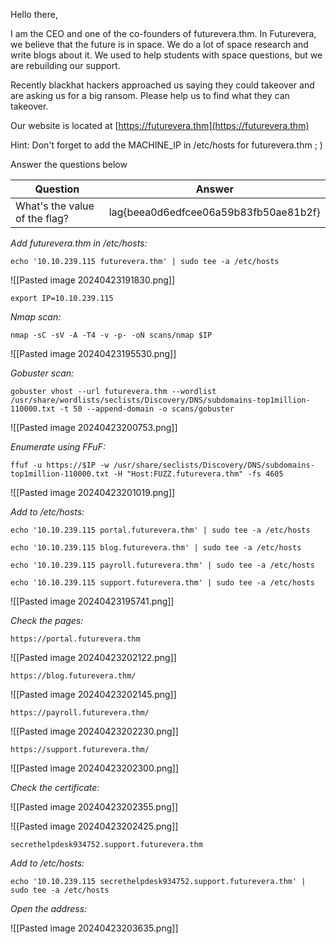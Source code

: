 Hello there,  
  
I am the CEO and one of the co-founders of futurevera.thm. In Futurevera, we believe that the future is in space. We do a lot of space research and write blogs about it. We used to help students with space questions, but we are rebuilding our support.  

Recently blackhat hackers approached us saying they could takeover and are asking us for a big ransom. Please help us to find what they can takeover.  
  
Our website is located at [https://futurevera.thm](https://futurevera.thm)

Hint: Don't forget to add the MACHINE_IP in /etc/hosts for futurevera.thm ; )

Answer the questions below

| Question                      | Answer                                |
| ----------------------------- | ------------------------------------- |
| What's the value of the flag? | lag{beea0d6edfcee06a59b83fb50ae81b2f} |

*Add futurevera.thm in /etc/hosts:*

```
echo '10.10.239.115 futurevera.thm' | sudo tee -a /etc/hosts
```

![[Pasted image 20240423191830.png]]


```
export IP=10.10.239.115
```

*Nmap scan:*

```
nmap -sC -sV -A -T4 -v -p- -oN scans/nmap $IP
```

![[Pasted image 20240423195530.png]]



*Gobuster scan:*

```
gobuster vhost --url futurevera.thm --wordlist /usr/share/wordlists/seclists/Discovery/DNS/subdomains-top1million-110000.txt -t 50 --append-domain -o scans/gobuster
```

![[Pasted image 20240423200753.png]]


*Enumerate using FFuF:*

```
ffuf -u https://$IP -w /usr/share/seclists/Discovery/DNS/subdomains-top1million-110000.txt -H "Host:FUZZ.futurevera.thm" -fs 4605
```

![[Pasted image 20240423201019.png]]



*Add to /etc/hosts:*

```
echo '10.10.239.115 portal.futurevera.thm' | sudo tee -a /etc/hosts
```
```
echo '10.10.239.115 blog.futurevera.thm' | sudo tee -a /etc/hosts
```
```
echo '10.10.239.115 payroll.futurevera.thm' | sudo tee -a /etc/hosts
```
```
echo '10.10.239.115 support.futurevera.thm' | sudo tee -a /etc/hosts
```


![[Pasted image 20240423195741.png]]


*Check the pages:*

```
https://portal.futurevera.thm
```

![[Pasted image 20240423202122.png]]



```
https://blog.futurevera.thm/
```

![[Pasted image 20240423202145.png]]


```
https://payroll.futurevera.thm/
```

![[Pasted image 20240423202230.png]]


```
https://support.futurevera.thm/
```

![[Pasted image 20240423202300.png]]


*Check the certificate:*

![[Pasted image 20240423202355.png]]


![[Pasted image 20240423202425.png]]


```
secrethelpdesk934752.support.futurevera.thm
```

*Add to /etc/hosts:*

```
echo '10.10.239.115 secrethelpdesk934752.support.futurevera.thm' | sudo tee -a /etc/hosts
```

*Open the address:*

![[Pasted image 20240423203635.png]]

